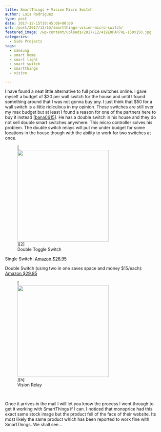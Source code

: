 ```yaml
---
title: SmartThings + Vision Micro Switch
author: Luis Rodriguez
type: post
date: 2017-12-15T19:45:08+00:00
url: /post/2017/12/15/smartthings-vision-micro-switch/
featured_image: /wp-content/uploads/2017/12/419E0PAR7HL-150x150.jpg
categories:
  - Side Projects
tags:
  - samsung
  - smart home
  - smart light
  - smart switch
  - smartthings
  - vision

---
```

I have found a neat little alternative to full price switches online. I gave myself a budget of $20 per wall switch for the house and until I found something around that I was not gonna buy any. I just think that $50 for a wall switch is a little ridiculous in my opinion. These switches are still over my max budget but at least I found a reason for one of the partners here to buy it instead [[bana0615][1]]. He has a double switch in his house and they do not sell double smart switches anywhere. This micro controller solves his problem. The double switch relays will put me under budget for some locations in the house though with the ability to work for two switches at once.

<figure id="attachment_71" aria-describedby="caption-attachment-71" style="width: 300px" class="wp-caption alignnone">[<img class="wp-image-71 size-medium" src="https://blog.silocitylabs.com/wp-content/uploads/2017/12/419E0PAR7HL-300x300.jpg" alt="" width="300" height="300" srcset="https://blog.silocitylabs.com/wp-content/uploads/2017/12/419E0PAR7HL-300x300.jpg 300w, https://blog.silocitylabs.com/wp-content/uploads/2017/12/419E0PAR7HL-150x150.jpg 150w, https://blog.silocitylabs.com/wp-content/uploads/2017/12/419E0PAR7HL.jpg 500w" sizes="(max-width: 300px) 100vw, 300px" />][2]<figcaption id="caption-attachment-71" class="wp-caption-text">Double Toggle Switch</figcaption></figure>

<!--more-->

Single Switch: [Amazon $26.95][3]

Double Switch (using two in one saves space and money $15/each): [Amazon $29.95][4]

<figure id="attachment_72" aria-describedby="caption-attachment-72" style="width: 300px" class="wp-caption alignnone">[<img class="wp-image-72 size-medium" src="https://blog.silocitylabs.com/wp-content/uploads/2017/12/41vrEw9HFL-300x300.jpg" alt="" width="300" height="300" srcset="https://blog.silocitylabs.com/wp-content/uploads/2017/12/41vrEw9HFL-300x300.jpg 300w, https://blog.silocitylabs.com/wp-content/uploads/2017/12/41vrEw9HFL-150x150.jpg 150w, https://blog.silocitylabs.com/wp-content/uploads/2017/12/41vrEw9HFL.jpg 500w" sizes="(max-width: 300px) 100vw, 300px" />][5]<figcaption id="caption-attachment-72" class="wp-caption-text">Vision Relay</figcaption></figure>

&nbsp;

Once it arrives in the mail I will let you know the process I went through to get it working with SmartThings if I can. I noticed that monoprice had this exact same stock image but the product fell of the face of their website. Its most likely the same product which has been reported to work fine with SmartThings. We shall see&#8230;

&nbsp;

 [1]: https://blog.silocitylabs.com/post/author/bana0615/
 [2]: https://blog.silocitylabs.com/wp-content/uploads/2017/12/419E0PAR7HL.jpg
 [3]: https://www.amazon.com/Vision-Z-Wave-Micro-Switch-1-pack/dp/B01GQX1GFC/
 [4]: https://www.amazon.com/Vision-Z-Wave-Micro-Switch-relay/dp/B00R883YKU/
 [5]: https://blog.silocitylabs.com/wp-content/uploads/2017/12/41vrEw9HFL.jpg